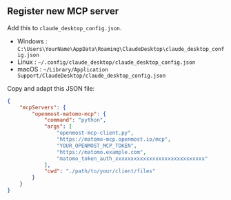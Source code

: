 ## Register new MCP server

Add this to `claude_desktop_config.json`.

- Windows : `C:\Users\YourName\AppData\Roaming\ClaudeDesktop\claude_desktop_config.json`
- Linux : `~/.config/claude_desktop/claude_desktop_config.json`
- macOS : `~/Library/Application Support/ClaudeDesktop/claude_desktop_config.json`

Copy and adapt this JSON file:

```json
{
    "mcpServers": {
        "openmost-matomo-mcp": {
            "command": "python",
            "args": [
                "openmost-mcp-client.py",
                "https://matomo-mcp.openmost.io/mcp",
                "YOUR_OPENMOST_MCP_TOKEN",
                "https://matomo.example.com",
                "matomo_token_auth_xxxxxxxxxxxxxxxxxxxxxxxxxxxxx"
            ],
            "cwd": "./path/to/your/client/files"
        }
    }
}
```
